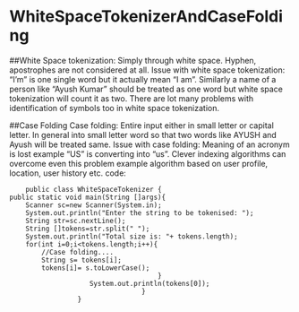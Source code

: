 # WhiteSpaceTokenizerAndCaseFolding
##White Space tokenization:
Simply through white   space. Hyphen, apostrophes are not considered at all.
Issue with white space tokenization: “I’m” is one single word but it actually mean “I am”. Similarly a name of a person like “Ayush Kumar” should be treated as one word but white space tokenization will count it as two. There are lot many problems with identification of symbols too in white space tokenization. 

##Case Folding
Case folding: Entire input either in small letter or capital letter. In general into small letter word so that two words like AYUSH and Ayush will be treated same.
Issue with case folding: Meaning of an acronym is lost example “US” is converting into “us”. Clever indexing algorithms can overcome even this problem example algorithm based on user profile, location, user history etc.
 code:
 
        public class WhiteSpaceTokenizer {
	public static void main(String []args){
		Scanner sc=new Scanner(System.in);
		System.out.println("Enter the string to be tokenised: ");
		String str=sc.nextLine();
		String []tokens=str.split(" ");
		System.out.println("Total size is: "+ tokens.length);
		for(int i=0;i<tokens.length;i++){
			//Case folding....
			String s= tokens[i];
			tokens[i]= s.toLowerCase();
		                                 }
                        System.out.println(tokens[0]);
	                                 }
					 }
